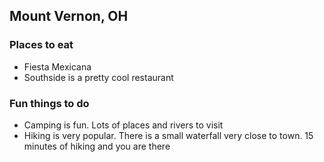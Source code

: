 ## Mount Vernon, OH

### Places to eat
- Fiesta Mexicana
- Southside is a pretty cool restaurant
### Fun things to do
- Camping is fun. Lots of places and rivers to visit
- Hiking is very popular. There is a small waterfall very close to town. 15 minutes of hiking and you are there
